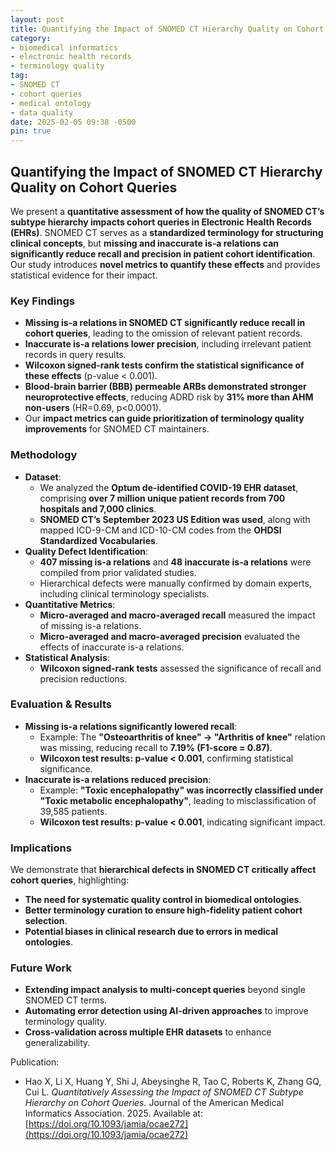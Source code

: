 ```yaml
---
layout: post
title: Quantifying the Impact of SNOMED CT Hierarchy Quality on Cohort Queries
category:
- biomedical informatics
- electronic health records
- terminology quality
tag:
- SNOMED CT
- cohort queries
- medical ontology
- data quality
date: 2025-02-05 09:38 -0500
pin: true
---
```


## Quantifying the Impact of SNOMED CT Hierarchy Quality on Cohort Queries

We present a **quantitative assessment of how the quality of SNOMED CT’s subtype hierarchy impacts cohort queries in Electronic Health Records (EHRs)**. SNOMED CT serves as a **standardized terminology for structuring clinical concepts**, but **missing and inaccurate is-a relations can significantly reduce recall and precision in patient cohort identification**. Our study introduces **novel metrics to quantify these effects** and provides statistical evidence for their impact.

### Key Findings
- **Missing is-a relations in SNOMED CT significantly reduce recall in cohort queries**, leading to the omission of relevant patient records.
- **Inaccurate is-a relations lower precision**, including irrelevant patient records in query results.
- **Wilcoxon signed-rank tests confirm the statistical significance of these effects** (p-value < 0.001).
- **Blood-brain barrier (BBB) permeable ARBs demonstrated stronger neuroprotective effects**, reducing ADRD risk by **31% more than AHM non-users** (HR=0.69, p<0.0001).
- Our **impact metrics can guide prioritization of terminology quality improvements** for SNOMED CT maintainers.

### Methodology
- **Dataset**:
  - We analyzed the **Optum de-identified COVID-19 EHR dataset**, comprising **over 7 million unique patient records from 700 hospitals and 7,000 clinics**.
  - **SNOMED CT’s September 2023 US Edition was used**, along with mapped ICD-9-CM and ICD-10-CM codes from the **OHDSI Standardized Vocabularies**.
- **Quality Defect Identification**:
  - **407 missing is-a relations** and **48 inaccurate is-a relations** were compiled from prior validated studies.
  - Hierarchical defects were manually confirmed by domain experts, including clinical terminology specialists.
- **Quantitative Metrics**:
  - **Micro-averaged and macro-averaged recall** measured the impact of missing is-a relations.
  - **Micro-averaged and macro-averaged precision** evaluated the effects of inaccurate is-a relations.
- **Statistical Analysis**:
  - **Wilcoxon signed-rank tests** assessed the significance of recall and precision reductions.

### Evaluation & Results
- **Missing is-a relations significantly lowered recall**:
  - Example: The **"Osteoarthritis of knee" → "Arthritis of knee"** relation was missing, reducing recall to **7.19% (F1-score = 0.87)**.
  - **Wilcoxon test results: p-value < 0.001**, confirming statistical significance.
- **Inaccurate is-a relations reduced precision**:
  - Example: **"Toxic encephalopathy" was incorrectly classified under "Toxic metabolic encephalopathy"**, leading to misclassification of 39,585 patients.
  - **Wilcoxon test results: p-value < 0.001**, indicating significant impact.

### Implications
We demonstrate that **hierarchical defects in SNOMED CT critically affect cohort queries**, highlighting:
- **The need for systematic quality control in biomedical ontologies**.
- **Better terminology curation to ensure high-fidelity patient cohort selection**.
- **Potential biases in clinical research due to errors in medical ontologies**.

### Future Work
- **Extending impact analysis to multi-concept queries** beyond single SNOMED CT terms.
- **Automating error detection using AI-driven approaches** to improve terminology quality.
- **Cross-validation across multiple EHR datasets** to enhance generalizability.

Publication:
- Hao X, Li X, Huang Y, Shi J, Abeysinghe R, Tao C, Roberts K, Zhang GQ, Cui L. *Quantitatively Assessing the Impact of SNOMED CT Subtype Hierarchy on Cohort Queries.* Journal of the American Medical Informatics Association. 2025. Available at: [https://doi.org/10.1093/jamia/ocae272](https://doi.org/10.1093/jamia/ocae272)
